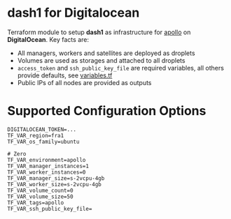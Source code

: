 # dash1 for Digitalocean

Terraform module to setup **dash1** as infrastructure for [apollo](https://gitlab.com/peter.saarland/apollo) on **DigitalOcean**. Key facts are:

- All managers, workers and satellites are deployed as droplets
- Volumes are used as storages and attached to all droplets
- `access_token` and `ssh_public_key_file` are required variables, all others provide defaults, see [variables.tf](./variables.tf)
- Public IPs of all nodes are provided as outputs

# Supported Configuration Options

```
DIGITALOCEAN_TOKEN=...
TF_VAR_region=fra1
TF_VAR_os_family=ubuntu

# Zero
TF_VAR_environment=apollo
TF_VAR_manager_instances=1
TF_VAR_worker_instances=0
TF_VAR_manager_size=s-2vcpu-4gb
TF_VAR_worker_size=s-2vcpu-4gb
TF_VAR_volume_count=0
TF_VAR_volume_size=50
TF_VAR_tags=apollo
TF_VAR_ssh_public_key_file=
```